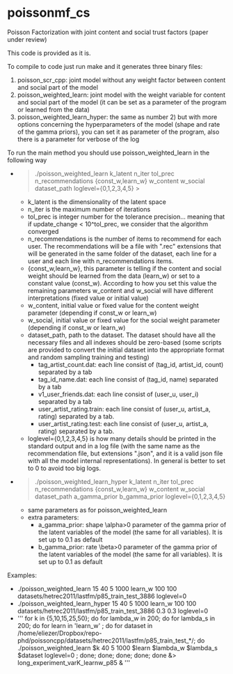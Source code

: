 # poissonmf_cs
Poisson Factorization with joint content and social trust factors (paper under review)

This code is provided as it is.

To compile to code just run make and it generates three binary files:
1) poisson_scr_cpp: joint model without any weight factor between content and social part of the model
2) poisson_weighted_learn: joint model with the weight variable for content and social part of the model (it can be set as a parameter of the program or learned from the data)
3) poisson_weighted_learn_hyper: the same as number 2) but with more options concerning the hyperparameters of the model (shape and rate of the gamma priors), you can set it as parameter of the program, also there is a parameter for verbose of the log


To run the main method you should use poisson_weighted_learn in the following way
- > ./poisson_weighted_learn k_latent n_iter tol_prec n_recommendations {const_w,learn_w} w_content w_social dataset_path loglevel={0,1,2,3,4,5} >
	 - k_latent is the dimensionality of the latent space 
	 - n_iter is the maximum number of iterations
	 - tol_prec is integer number for the tolerance precision... meaning that if update_change < 10^tol_prec, we consider that the algorithm converged
	 - n_recommendations is the number of items to recommend for each user. The recommendations will be a file with ".rec" extensions that will be generated in the same folder of the dataset, each line for a user and each line with n_recommendations items.
	 - {const_w,learn_w}, this parameter is telling if the content and social weight should be learned from the data (learn_w) or set to a constant value (const_w). According to how you set this value the remaining parameters w_content and w_social will have different interpretations (fixed value or initial value)
	 - w_content, initial value or fixed value for the content weight parameter (depending if const_w or learn_w)
	 - w_social, initial value or fixed value for the social weight parameter (depending if const_w or learn_w)
	 - dataset_path, path to the dataset. The dataset should have all the necessary files and all indexes should be zero-based (some scripts are provided to convert the initial dataset into the appropriate format and random sampling training and testing)
		- tag_artist_count.dat: each line consist of  (tag_id, artist_id, count) separated by a tab
		- tag_id_name.dat: each line consist of  (tag_id, name) separated by a tab
		- v1_user_friends.dat: each line consist of  (user_u, user_i) separated by a tab
		- user_artist_rating.train: each line consist of  (user_u, artist_a, rating) separated by a tab.
		- user_artist_rating.test: each line consist of  (user_u, artist_a, rating) separated by a tab.
	 - loglevel={0,1,2,3,4,5} is how many details should be printed in the standard output and in a log file (with the same name as the recommendation file, but extensions ".json", and it is a valid json file with all the model internal representations). In general is better to set to 0 to avoid too big logs.
- > ./poisson_weighted_learn_hyper k_latent n_iter tol_prec n_recommendations {const_w,learn_w} w_content w_social dataset_path a_gamma_prior b_gamma_prior loglevel={0,1,2,3,4,5} 
	- same parameters as for poisson_weighted_learn
	- extra parameters:
		- a_gamma_prior: shape \alpha>0 parameter of the gamma prior of the latent variables of the model (the same for all variables). It is set up to 0.1 as default
		- b_gamma_prior: rate \beta>0 parameter of the gamma prior of the latent variables of the model (the same for all variables). It is set up to 0.1 as default
 

Examples:
 - ./poisson_weighted_learn 15 40 5 1000 learn_w 100 100 datasets/hetrec2011/lastfm/p85_train_test_3886 loglevel=0
 - ./poisson_weighted_learn_hyper 15 40 5 1000 learn_w 100 100 datasets/hetrec2011/lastfm/p85_train_test_3886 0.3 0.3 loglevel=0
 - ''' for k in {5,10,15,25,50}; do for lambda_w in 200; do for lambda_s in 200; do for learn in 'learn_w' ; do for dataset in /home/eliezer/Dropbox/repo-phd/poissoncpp/datasets/hetrec2011/lastfm/p85_train_test_*/; do ./poisson_weighted_learn $k 40 5 1000 $learn $lambda_w $lambda_s $dataset loglevel=0 ; done; done; done; done; done &> long_experiment_varK_learnw_p85  & '''
